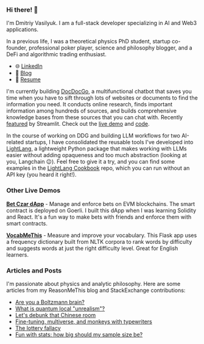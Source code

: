 ### Hi there! 👋

I'm Dmitriy Vasilyuk. I am a full-stack developer specializing in AI and Web3 applications.

In a previous life, I was a theoretical physics PhD student, startup co-founder, professional poker player, science and philosophy blogger, and a DeFi and algorithmic trading enthusiast.

- 🌐 [LinkedIn](https://linkedin.com/in/dmitriyvasilyuk)
- 📝 [Blog](https://www.reasonmethis.com)
- 📄 [Resume](https://github.com/reasonmethis/resume/)

I'm currently building [DocDocGo](https://docdocgo.streamlit.app), a multifunctional chatbot that saves you time when you have to sift through lots of websites or documents to find the information you need. It conducts online research, finds important information among hundreds of sources, and builds comprehensive knowledge bases from these sources that you can chat with. Recently [featured](https://www.linkedin.com/posts/streamlit_ai-rag-chatgpt-activity-7189352534971486208-woYY/?utm_source=share&utm_medium=member_desktop) by Streamlit. Check out the [live demo](https://docdocgo.streamlit.app) and [code](https://github.com/reasonmethis/docdocgo-core/).

In the course of working on DDG and building LLM workflows for two AI-related startups, I have consolidated the reusable tools I've developed into [LightLang](https://pypi.org/project/lightlang/), a lightweight Python package that makes working with LLMs easier without adding opaqueness and too much abstraction (looking at you, Langchain 😉). Feel free to give it a try, and you can find some examples in the [LightLang Cookbook](https://github.com/reasonmethis/llm-workflow-cookbook-lightlang) repo, which you can run without an API key (you heard it right!).

### Other Live Demos

**[Bet Czar dApp](https://reasonmethis.github.io/bet-czar-frontend)** - Manage and enforce bets on EVM blockchains. The smart contract is deployed on Goerli. I built this dApp when I was learning Solidity and React. It's a fun way to make bets with friends and enforce them with smart contracts.

**[VocabMeThis](https://www.reasonmethis.com/2021/05/vocabmethis-measure-and-improve-your.html)** - Measure and improve your vocabulary. This Flask app uses a frequency dictionary built from NLTK corpora to rank words by difficulty and suggests words at just the right difficulty level. Great for English learners.

### Articles and Posts

I'm passionate about physics and analytic philosophy. Here are some articles from my ReasonMeThis blog and StackExchange contributions:

- [Are you a Boltzmann brain?](https://www.reasonmethis.com/2021/02/are-you-boltzmann-brain.html)
- [What is quantum local "unrealism"?](https://physics.stackexchange.com/a/600229/280578)
- [Let's debunk that Chinese room](https://www.reasonmethis.com/2021/07/lets-try-to-debunk-that-chinese-room.html)
- [Fine-tuning, multiverse, and monkeys with typewriters](https://www.reasonmethis.com/2021/01/fine-tuning-multiverse-and-monkeys.html)
- [The lottery fallacy](https://www.reasonmethis.com/2021/03/the-lottery-fallacy.html)
- [Fun with stats: how big should my sample size be?](https://www.reasonmethis.com/2022/10/fun-with-stats-how-big-should-my-sample.html)
